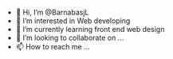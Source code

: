 - 👋 Hi, I’m @BarnabasjL
- 👀 I’m interested in Web developing
- 🌱 I’m currently learning front end web design
- 💞️ I’m looking to collaborate on ...
- 📫 How to reach me ...

<!---
BarnabasjL/BarnabasjL is a ✨ special ✨ repository because its `README.md` (this file) appears on your GitHub profile.
You can click the Preview link to take a look at your changes.
--->
